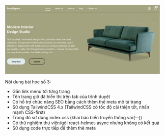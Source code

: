 ![alt text](image.png)

<p>Nội dung bài học số 3:</p>
<ul>
    <li>Gắn link menu tới từng trang</li>  
    <li>Tên trang giờ đã hiển thị trên tab của trình duyệt</li>
    <li>Có hỗ trợ chức năng SEO bằng cách thêm thẻ meta mô tả trang</li>
    <li>Sử dụng TailwindCSS 4.x (TailwindCSS có tốc độ cải thiện tốt, nhấn mạnh CSS-first)</li>
    <li>Trong đó sử dụng index.css (khai báo biến truyền thống var(--))</li>
    <li>Có thử nghiệm thư viện/gói react-helmet-async nhưng không có kết quả</li>
    <li>Sử dụng code trực tiếp để thêm thẻ meta</li>
</ul>   